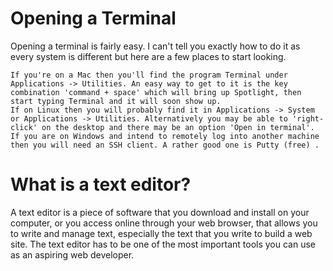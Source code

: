 # Opening a Terminal

Opening a terminal is fairly easy. I can't tell you exactly how to do it as every system is different but here are a few places to start looking.

    If you're on a Mac then you'll find the program Terminal under Applications -> Utilities. An easy way to get to it is the key combination 'command + space' which will bring up Spotlight, then start typing Terminal and it will soon show up.
    If on Linux then you will probably find it in Applications -> System or Applications -> Utilities. Alternatively you may be able to 'right-click' on the desktop and there may be an option 'Open in terminal'.
    If you are on Windows and intend to remotely log into another machine then you will need an SSH client. A rather good one is Putty (free) .

# What is a text editor?

A text editor is a piece of software that you download and install on
your computer, or you access online through your web browser, that
allows you to write and manage text, especially the text that you write
to build a web site. The text editor has to be one of the most
important tools you can use as an aspiring web developer.
